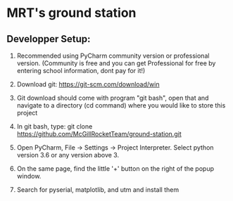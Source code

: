 # MRT's ground station

## Developper Setup:

1. Recommended using PyCharm community version or professional version. (Community is free and you can get Professional for free by entering school information, dont pay for it!)

2. Download git: https://git-scm.com/download/win 

3. Git download should come with program "git bash", open that and navigate to a directory (cd command) where you would like to store this project

4. In git bash, type: git clone https://github.com/McGillRocketTeam/ground-station.git 

5. Open PyCharm, File -> Settings -> Project Interpreter. Select python version 3.6 or any version above 3. 

6. On the same page, find the little '+' button on the right of the popup window. 

7. Search for pyserial, matplotlib, and utm and install them




